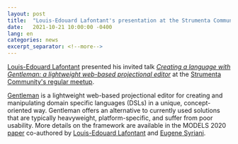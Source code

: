 ```yaml
---
layout: post
title:  "Louis-Edouard Lafontant's presentation at the Strumenta Community's meetup"
date:   2021-10-21 10:00:00 -0400
lang: en
categories: news
excerpt_separator: <!--more-->
---
```


[Louis-Edouard Lafontant](http://www-ens.iro.umontreal.ca/~lafontle/) presented his invited talk [_Creating a language with Gentleman: a lightweight web-based projectional editor_](https://strumenta.community/meetup/virtual-meetup-louis-edouard-lafontant/) at the [Strumenta Community's regular meetup](https://strumenta.community/meetup/). 

[Gentleman](https://github.com/geodes-sms/gentleman) is a lightweight web-based projectional editor for creating and manipulating domain specific languages (DSLs) in a unique, concept-oriented way. Gentleman offers an alternative to currently used solutions that are typically heavyweight, platform-specific, and suffer from poor usability. More details on the framework are available in the MODELS 2020 [paper](https://dl.acm.org/doi/10.1145/3417990.3421998) co-authored by [Louis-Edouard Lafontant](http://www-ens.iro.umontreal.ca/~lafontle/) and [Eugene Syriani](http://www-ens.iro.umontreal.ca/~syriani/).
